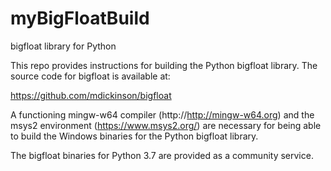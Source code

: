 # myBigFloatBuild
bigfloat library for Python

This repo provides instructions for building the Python bigfloat library. The source code for bigfloat is available at:

https://github.com/mdickinson/bigfloat

A functioning mingw-w64 compiler (http://http://mingw-w64.org) and the msys2 environment (https://www.msys2.org/) are necessary for being able to build the Windows binaries for the Python bigfloat library.

The bigfloat binaries for Python 3.7 are provided as a community service.
